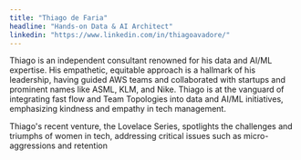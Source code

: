 ```yaml
---
title: "Thiago de Faria"
headline: "Hands-on Data & AI Architect"
linkedin: "https://www.linkedin.com/in/thiagoavadore/"
---
```


Thiago is an independent consultant renowned for his data and AI/ML expertise. His empathetic, equitable approach is a hallmark of his leadership, having guided AWS teams and collaborated with startups and prominent names like ASML, KLM, and Nike. Thiago is at the vanguard of integrating fast flow and Team Topologies into data and AI/ML initiatives, emphasizing kindness and empathy in tech management.

Thiago's recent venture, the Lovelace Series, spotlights the challenges and triumphs of women in tech, addressing critical issues such as micro-aggressions and retention
